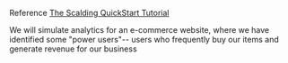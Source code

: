 
Reference [The Scalding QuickStart Tutorial](http://docs.cascading.org/tutorials/scalding-data-processing/)

We will simulate analytics for an e-commerce website, where we have identified some "power users"-- users who frequently buy our items and generate revenue for our business
